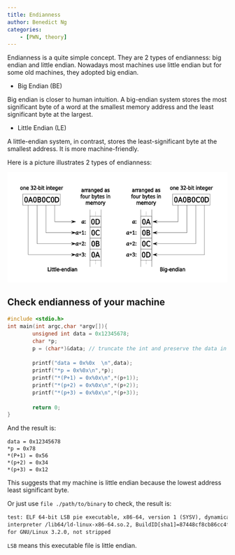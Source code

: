 ```yaml
---
title: Endianness
author: Benedict Ng
categories:
    - [PWN, theory]
---
```

Endianness is a quite simple concept. They are 2 types of endianness: big endian and little endian. Nowadays most machines use little endian but for some old machines, they adopted big endian.

- Big Endian (BE)

Big endian is closer to human intuition. A big-endian system stores the most significant byte of a word at the smallest memory address and the least significant byte at the largest.

- Little Endian (LE)

A little-endian system, in contrast, stores the least-significant byte at the smallest address. It is more machine-friendly.

Here is a picture illustrates 2 types of endianness:

![Endianness](./Endianness/Endianess.png)

## Check endianness of your machine

```c
#include <stdio.h>
int main(int argc,char *argv[]){
        unsigned int data = 0x12345678;
        char *p; 
        p = (char*)&data; // truncate the int and preserve the data in the lowest address
       
        printf("data = 0x%0x  \n",data);
        printf("*p = 0x%0x\n",*p);
        printf("*(P+1) = 0x%0x\n",*(p+1));
        printf("*(p+2) = 0x%0x\n",*(p+2));
        printf("*(p+3) = 0x%0x\n",*(p+3));
      
        return 0;
}
```

And the result is:

```shell
data = 0x12345678  
*p = 0x78
*(P+1) = 0x56
*(p+2) = 0x34
*(p+3) = 0x12
```

This suggests that my machine is little endian because the lowest address least significant byte.

Or just use `file ./path/to/binary` to check, the result is:

```txt
test: ELF 64-bit LSB pie executable, x86-64, version 1 (SYSV), dynamically linked, 
interpreter /lib64/ld-linux-x86-64.so.2, BuildID[sha1]=87448cf8cb86cc4f35748f00efb1d0117a8f9c8d, 
for GNU/Linux 3.2.0, not stripped
```

`LSB` means this executable file is little endian.
